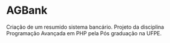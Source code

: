 # AGBank
Criação de um resumido sistema bancário. Projeto da disciplina Programação Avançada em PHP pela Pós graduação na UFPE.

